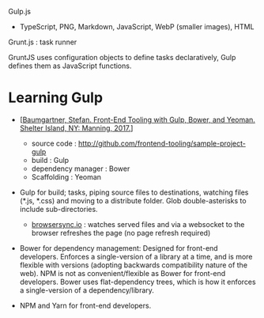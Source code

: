 Gulp.js
- TypeScript, PNG, Markdown, JavaScript, WebP (smaller images), HTML

Grunt.js : task runner

GruntJS uses configuration objects to define tasks declaratively, Gulp defines them as JavaScript functions.


# Learning Gulp
- [[Baumgartner, Stefan. Front-End Tooling with Gulp, Bower, and Yeoman. Shelter Island, NY: Manning, 2017.](http://www.worldcat.org/isbn/978-1-61729-274-3)]
  - source code : http://github.com/frontend-tooling/sample-project-gulp
  - build : Gulp
  - dependency manager : Bower
  - Scaffolding : Yeoman

- Gulp for build; tasks, piping source files to destinations, watching files (*.js, *.css) and moving to a distribute folder.   Glob double-asterisks to include sub-directories.
  - [browsersync.io](https://browsersync.io/) : watches served files and via a websocket to the browser refreshes the page (no page refresh required)
- Bower for dependency management: Designed for front-end developers.  Enforces a single-version of a library at a time, and is more flexible with versions (adopting backwards compatibility nature of the web).  NPM is not as convenient/flexible as Bower for front-end developers.   Bower uses flat-dependency trees, which is how it enforces a single-version of a dependency/library.

- NPM and Yarn for front-end developers.
